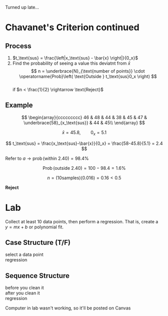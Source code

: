 Turned up late...

# Chavanet's Criterion continued

## Process

1.  $t_\text{sus} = \frac{\left|x_\text{sus} - \bar{x} \right|}{0_x}$
2.  Find the probability of seeing a value this deviatnt from $\bar{x}$
    $$
    n = \underbrace{N}_{\text{number of points}} \cdot \operatorname{Prob}\left( \text{Outside } t_\text{sus}0_x \right)
    $$\
    if $n < \frac{1}{2} \rightarrow \text{Reject}$

## Example

$$
\begin{array}{ccccccccc}
    46 & 48 & 44 & 38 & 45 & 47 & \underbrace{58}_{x_\text{sus}} & 44 & 45\\
\end{array}
$$

$$
\bar{x} = 45.8, \qquad 0_x=5.1
$$

$$
t_\text{sus} = \frac{x_\text{sus}-\bar{x}}{0_x} = \frac{58-45.8}{5.1} = 2.4
$$

Refer to
$a \rightarrow \operatorname{prob} (\text{within } 2.40) = 98.4 \%$

$$
\operatorname{Prob}(\text{outside }2.40) = 100 - 98.4 = 1.6 \%
$$

$$
n=(10 \text{samples})(0.016)=0.16 < 0.5
$$

**Reject**

# Lab

Collect at least 10 data points, then perform a regression. That is,
create a $y=mx+b$ or polynomial fit.

## Case Structure (T/F)

select a data point\
regression

## Sequence Structure

before you clean it\
after you clean it\
regression

Computer in lab wasn't working, so it'll be posted on Canvas
